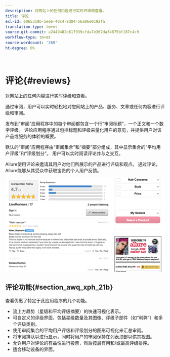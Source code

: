 ```yaml
---
description: 对网站上的任何内容进行实时评级和查看。
title: 评论
exl-id: e065319b-5ee6-40c4-8d04-56a06e0c92fa
translation-type: tm+mt
source-git-commit: a2449482e617939cfda7e367da34875bf187c4c9
workflow-type: tm+mt
source-wordcount: '269'
ht-degree: 0%

---
```


# 评论{#reviews}

对网站上的任何内容进行实时评级和查看。

通过审阅，用户可以实时轻松地对您网站上的产品、服务、文章或任何内容进行评级和审阅。

发布到“审阅”应用程序中的每个审阅都包含一个行“审阅标题”、一个正文和一个数字评级。 评论应用程序通过包括标题和评级来量化用户的意见，并提供用户对该产品或服务的体验的概要。

默认的“审阅”应用程序由“审阅集合”和“摘要”部分组成，其中显示集合的“平均用户评级”和“评级划分”。 用户可以实时阅读评论并与之交互。

Allure使用评论来邀请其用户对他们所展示的产品进行评级和观点。 通过评论，Allure能够从其受众中获取宝贵的个人用户反馈。

![](assets/ReviewsAllure.png)

## 评论功能{#section_awq_xph_21b}

查看优惠了特定于此应用程序的几个功能。

* 流上方趋势（星级和平均评级摘要）的快速可视化表示。
* 可自定义的评级界面，包括星级数量及其图像、评级子部件（如“利弊”）和多个评级类别。
* 使用审阅集合的平均用户评级和评级划分的图形可视化来汇总审阅。
* 将审阅排队以进行显示，同时将用户的审阅保持在列表顶部以供其视图。
* 允许用户对评论的有益性进行投票，然后按最有用和/或最高评级排序。
* 适合移动设备的界面。
